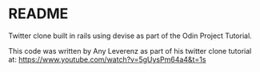 # README

Twitter clone built in rails using devise as part of the Odin Project Tutorial.

This code was written by Any Leverenz as part of his twitter clone tutorial at: https://www.youtube.com/watch?v=5gUysPm64a4&t=1s
